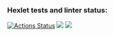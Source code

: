### Hexlet tests and linter status:
[![Actions Status](https://github.com/Neyrofix/php-project-48/actions/workflows/hexlet-check.yml/badge.svg)](https://github.com/Neyrofix/php-project-48/actions)
<a href="https://codeclimate.com/github/Neyrofix/php-project-48/test_coverage"><img src="https://api.codeclimate.com/v1/badges/b49ec543ea77e001ba59/test_coverage" /></a>
<a href="https://codeclimate.com/github/Neyrofix/php-project-48/maintainability"><img src="https://api.codeclimate.com/v1/badges/b49ec543ea77e001ba59/maintainability" /></a>